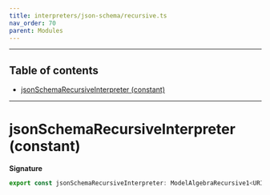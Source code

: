 ```yaml
---
title: interpreters/json-schema/recursive.ts
nav_order: 70
parent: Modules
---
```


---

<h2 class="text-delta">Table of contents</h2>

- [jsonSchemaRecursiveInterpreter (constant)](#jsonschemarecursiveinterpreter-constant)

---

# jsonSchemaRecursiveInterpreter (constant)

**Signature**

```ts
export const jsonSchemaRecursiveInterpreter: ModelAlgebraRecursive1<URI> = ...
```
